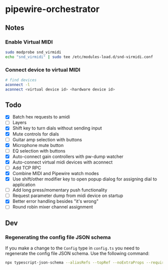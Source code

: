 # pipewire-orchestrator

## Notes

### Enable Virtual MIDI

```bash
sudo modprobe snd_virmidi
echo "snd_virmidi" | sudo tee /etc/modules-load.d/snd-virmidi.conf
```

### Connect device to virtual MIDI

```bash
# find devices
aconnect -l
aconnect <virtual device id> <hardware device id>
```

## Todo

- [x] Batch hex requests to amidi
- [ ] Layers
- [x] Shift key to turn dials without sending input
- [x] Mute controls for dials
- [ ] Guitar amp selection with buttons
- [x] Microphone mute button
- [ ] EQ selection with buttons
- [x] Auto-connect gain controllers with pw-dump watcher
- [x] Auto-connect virtual midi devices with aconnect
- [ ] Add TCP RPC
- [x] Combine MIDI and Pipewire watch modes
- [x] Use shift/other modifier key to open popup dialog for assigning dial to application
- [ ] Add long press/momentary push functionality
- [ ] Request parameter dump from midi device on startup
- [x] Better error handling besides "it's wrong"
- [ ] Round robin mixer channel assignment

## Dev

### Regenerating the config file JSON schema

If you make a change to the `Config` type in `config.ts` you need to regenerate the
config file JSON schema. Use the following command:

```bash
npx typescript-json-schema --aliasRefs --topRef --noExtraProps --required --strictNullChecks tsconfig.json Config > src/config-schema.json
```
